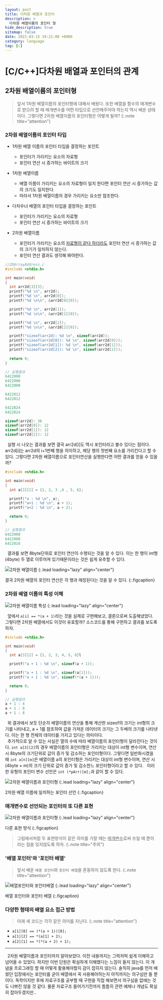 ```yaml
---
layout: post
title: 다차원 배열과 포인터
description: >
  다차원 배열이름의 포인터 형
hide_description: true
sitemap: false
date: 2021-03-15 19:21:00 +0900
category: language
tag: [c]
---
```


# [C/C++]다차원 배열과 포인터의 관계

## 2차원 배열이름의 포인터형

> 앞서 1차원 배열이름의 포인터형에 대해서 배웠다. 또한 배열을 함수의 매개변수로 받으려 할 때 매개변수를 어떤 타입으로 선언해주어야 하는지 역시 배운 상태이다. 그렇다면 2차원 배열이름의 포인터형은 어떻게 될까?
{:.note title="attention"}

### 2차원 배열이름의 포인터 타입

* 1차원 배열 이름의 포인터 타입을 결정하는 포인트
  * 포인터가 가리키는 요소의 자료형
  * 포인터 연산 시 증가하는 바이트의 크기
* 1차원 배열이름
  * 배열 이름이 가리키는 요소의 자료형이 일치 한다면 포인터 연산 시 증가하는 값의 크기도 일치한다.
  * 따라서 1차원 배열이름의 경우 가리키는 요소만 참조한다.

* 다차우너 배열의 포인터 타입을 결정하는 포인트
  * 포인터가 가리키는 요소의 자료형
  * 포인터 연산 시 증가하는 바이트의 크기
* 2차원 배열이름
  * 포인터가 가리키는 요소의 <u>자료형이 같다 하더라도</u> 포인터 연산 시 증가하는 값의 크기가 일치하지 않는다.
  * 포인터 연산 결과도 생각해 봐야한다.

```c
//2DArrayAddress.c
#include <stdio.h>

int main(void)
{
  int arr2d[3][3];
  printf("%d \n", arr2d);
  printf("%d \n", arr2d[0]);
  printf("%d \n\n", &arr2d[0][0]);

  printf("%d \n", arr2d[1]);
  printf("%d \n\n", &arr2d[1][0]);

  printf("%d \n", arr2d[2]);
  printf("%d \n\n", &arr2d[2][0]);

  printf("sizeof(arr2d): %d \n", sizeof(arr2d));
  printf("sizeof(arr2d[0]): %d \n", sizeof(arr2d[0]));
  printf("sizeof(arr2d[1]): %d \n", sizeof(arr2d[1]));
  printf("sizeof(arr2d[2]): %d \n", sizeof(arr2d[2]));
  
  return 0;
}

// 실행결과
6422000
6422000
6422000

6422012
6422012

6422024
6422024

sizeof(arr2d): 36
sizeof(arr2d[0]): 12
sizeof(arr2d[1]): 12
sizeof(arr2d[2]): 12
```

&nbsp;&nbsp;실행 시 나오는 결과를 보면 결국 arr2d[i]도 역시 포인터라고 볼수 있다는 점이다. arr2d[i]는 arr2d의 i+1번째 행을 의미하고, 해당 행의 첫번째 요소를 가리킨다고 할 수 있다. 그렇다면 2차원 배열이름으로 포인터연산을 실행한다면 어떤 결과를 얻을 수 있을까?

```c
#include <stdio.h>

int main(void)
{
  int a[3][2] = {1, 2, 3 ,4 , 5, 6};

  printf("a : %d \n", a);
  printf("a+1 : %d \n", a + 1);
  printf("a+2 : %d \n", a + 2);

  return 0;
}

// 실행결과
6422000
6422008
6422016
```

&nbsp;&nbsp;결과를 보면 8byte단위로 포인터 연산이 수행되는 것을 알 수 있다. 이는 한 행이 int형(4byte) 두 열로 이루어져 있기때문이라는 것은 쉽게 유추할 수 있다. 

![2차원 배열이름](/assets/img/language/c/2d_array_i.png)
{:.lead loading="lazy" align="center"}

결국 2차원 배열의 포인터 연산은 각 행과 매칭된다는 것을 알 수 있다.
{:.figcaption}

### 2차원 배열 이름의 특성 이해

![2차원 배열이름 특성](/assets/img/language/c/2d_array_result.png)
{:.lead loading="lazy" align="center"}

&nbsp;&nbsp;앞에서 `a[i] == *(a + 1)`라는 것을 실제로 구현해보고, 결론으로써 도출해냈었다. 그렇다면 2차원 배열에서도 이것이 유효할까? 소스코드를 통해 구현하고 결과를 보도록 하자.

```c
#include <stdio.h>

int main(void)
{
  int a[3][2] = {1, 2, 3, 4, 5, 6}l

  printf("a + 1 : %d \n", sizeof(a + 1));

  printf("a + 1 : %d \n", sizeof(a[1]));
  printf("a + 1 : %d \n", sizeof(*(a + 1)));

  return 0;
}

// 실행결과
a + 1 : 4
a + 1 : 8
a + 1 : 8
```

&nbsp;&nbsp;위 결과에서 보듯 단순히 배열이름의 연산을 통해 계산한 sizeof의 크기는 int형의 크기를 나타내고, a + 1를 참조하여 값을 가져온 데이터의 크기는 그 두배의 크기를 나타낸다. 이는 한 행 전체의 데이터를 가지고 있다는 의미이다.  
&nbsp;&nbsp;추가적으로 알 수 있는 사실은 열의 수에 따라 배열이름의 포인터형이 달라진다는 것이다. `int a[3][2]`의 경우 배열이름의 포인터형은 가리키는 대상이 int형 변수이며, 연산 시 8byte의 크기단위로 값이 증가 및 감소하는 포인터형이다. 그렇다면 일반화시켰을 때 `int a[n][m]`은 배열이름 a의 포인터형은 가리키는 대상이 int형 변수이며, 연산 시 (4byte × m)의 크기 단위로 값이 증가 및 감소한느 포인터형이라고 할 수 있다.
&nbsp;&nbsp;이러한 유형의 포인터 변수 선언은 `int (*pArr)[m];`과 같이 할 수 있다.

![2차원 배열이름과 포인터형](/assets/img/language/c/array_pointertype.png)
{:.lead loading="lazy" align="center"}

2차원 배열 이름에 일치하는 포인터 선언
{:.figcaption}

### 매개변수로 선언되는 포인터의 또 다른 표현

![2차원 배열이름과 포인터형](/assets/img/language/c/arr_name_parameter.png)
{:.lead loading="lazy" align="center"}

다른 표현 방식
{:.figcaption}

> 그림에서처럼 두 표현방식이 같은 의미를 가잘 때는 <u>매개변수</u>로써 쓰일 때 뿐이라는 점을 잊지않도록 하자. 
{:.note title="주의"}

### '배열 포인터'와 '포인터 배열'

> 앞서 배운 `배열 포인터`와 `포인터 배열`을 혼동하지 않도록 한다.
{:.note title="attention"}

![배열포인터와 포인터배열](/assets/img/language/c/arr's_pointer&pointer's_arr.png)
{:.lead loading="lazy" align="center"}

배열 포인터와 포인터 배열
{:.figcaption}

### 다양한 형태의 배열 요소 접근 방법

> 아래 세 코드는 각각 같은 의미를 지닌다.
{:.note title="attention"}

* `a[1][0] == (*(a + 1))[0];`
* `a[1][2] == *(a[1] + 2);`
* `a[2][1] == *(*(a + 2) + 1);`

---

&nbsp;&nbsp;2차원 배열이름과 포인터까지 알아보았다. 이전 내용까지는 그럭저럭 쉽게 이해하고 넘어올 수 있었다. 하지만 이번 단원은 확실하게 이해했다는 느낌이 들지 않는다. 이 개념을 프로그래밍 할 때 어떻게 활용해야할지 감이 잡히지 않는다. 솔직히 java를 먼저 배웠던 입장에서는 포인터를 굳이 배열에서 꼭 사용해야하는지 아직까지는 의구심만 들 뿐이다. 독학이지만 후에 자료구조를 공부할 때 구현을 직접 해보면서 의구심을 없애는 것도 나쁘진 않을 것 같다. 물론 자료구조 들어가기전까지 틈틈히 관련 예제나 개념도 확실히 잡아두겠지만..